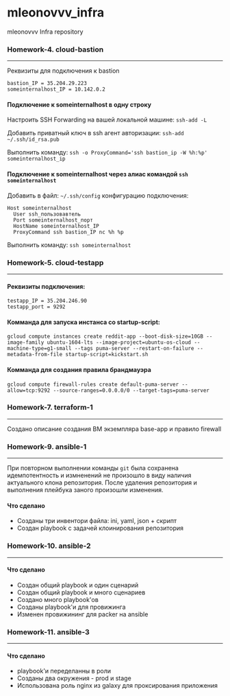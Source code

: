 # mleonovvv_infra
mleonovvv Infra repository

### Homework-4. cloud-bastion
-------

Реквизиты для подключения к bastion
```
bastion_IP = 35.204.29.223
someinternalhost_IP = 10.142.0.2
```
#### Подключение к someinternalhost в одну строку
Настроить SSH Forwarding на вашей локальной машине:
`ssh-add -L`

Добавить приватный ключ в ssh агент авторизации:
`ssh-add ~/.ssh/id_rsa.pub`

Выполнить команду:
`ssh -o ProxyCommand='ssh bastion_ip -W %h:%p' someinternalhost_ip`

#### Подключение к someinternalhost через алиас командой `ssh someinternalhost`
Добавить в файл:
`~/.ssh/config`
конфигурацию подключения:
```
Host someinternalhost
  User ssh_пользовавтель
  Port someinternalhost_порт
  HostName someinternalhost_IP
  ProxyCommand ssh bastion_IP nc %h %p
```
Выполнить команду: `ssh someinternalhost`

### Homework-5. cloud-testapp
-------

#### Реквизиты подключения:
```
testapp_IP = 35.204.246.90
testapp_port = 9292 
```

#### Комманда для запуска инстанса со startup-script:
`gcloud compute instances create reddit-app --boot-disk-size=10GB --image-family ubuntu-1604-lts --image-project=ubuntu-os-cloud --machine-type=g1-small --tags puma-server --restart-on-failure --metadata-from-file startup-script=kickstart.sh`

#### Комманда для создания правила брандмауэра
`gcloud compute firewall-rules create default-puma-server --allow=tcp:9292 --source-ranges=0.0.0.0/0 --target-tags=puma-server`

### Homework-7. terraform-1
-------

Создано описание создания ВМ экземпляра base-app и правило firewall

### Homework-9. ansible-1
-------

При повторном выполнении команды `git` была сохранена идемпотентность и измненений не произошло в виду наличия актуального клона репозитория. После удаления репозитория и выполнения плейбука заного произошли изменения.

#### Что сделано ####
 - Созданы три инвентори файла: ini, yaml, json + скрипт
 - Создан playbook с задачей клоинирования репозитория

### Homework-10. ansible-2
-------

#### Что сделано ####
 - Создан общий playbook и один сценарий
 - Создан общий playbook и много сценариев
 - Создано много playbook'ов
 - Созданы playbook'и для провижинга
 - Изменен провижининг для packer на ansible

### Homework-11. ansible-3
-------

#### Что сделано ####
 - playbook'и переделанны в роли
 - Созданы два окружения - prod и stage
 - Использована роль nginx из galaxy для проксирования приложения
